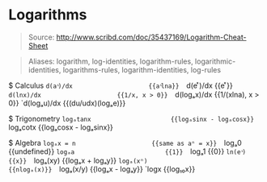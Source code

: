 # Logarithms

> Source: http://www.scribd.com/doc/35437169/Logarithm-Cheat-Sheet

> Aliases: logarithm, log-identities, logarithm-rules, logarithmic-identities, logarithms-rules, logarithm-identities, log-rules

$ Calculus
    `d(a ͯ)/dx                     {{a ͯlna}} 
    `d(e ͯ)/dx                     {{e ͯ}} 
    `d(lnx)/dx                     {{1/x, x > 0}} 
    `d(logₐx)/dx                   {{1/(xlna), x > 0}} 
    `d(logₐu)/dx                   {{(du/udx)(logₐe)}} 

$ Trigonometry
    `logₐtanx                      {{logₐsinx - logₐcosx}} 
    `logₐcotx                      {{logₐcosx - logₐsinx}} 

$ Algebra
    `logₐx = n                     {{same as aⁿ = x}} 
    `logₐ0                         {{undefined}} 
    `logₐa                         {{1}} 
    `logₐ1                         {{0}} 
    `ln(e ͯ)                       {{x}} 
    `logₐ(xy)                      {{logₐx + logₐy}} 
    `logₐ(xⁿ)                      {{nlogₐ(x)}} 
    `logₐ(x/y)                     {{logₐx - logₐy}} 
    `logx                          {{log₁₀x}} 

